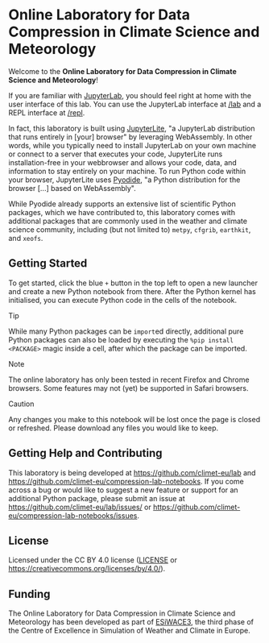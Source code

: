 # Online Laboratory for Data Compression in Climate Science and Meteorology

Welcome to the **Online Laboratory for Data Compression in Climate Science and Meteorology**!

If you are familiar with [JupyterLab](https://jupyter.org/), you should feel right at home with the user interface of this lab. You can use the JupyterLab interface at [/lab](/lab) and a REPL interface at [/repl](/repl).

In fact, this laboratory is built using [JupyterLite](https://jupyterlite.readthedocs.io/en/stable/), "a JupyterLab distribution that runs entirely in [your] browser" by leveraging WebAssembly. In other words, while you typically need to install JupyterLab on your own machine or connect to a server that executes your code, JupyterLite runs installation-free in your webbrowser and allows your code, data, and information to stay entirely on your machine. To run Python code within your browser, JupyterLite uses [Pyodide](https://pyodide.org/en/stable/), "a Python distribution for the browser [...] based on WebAssembly".

While Pyodide already supports an extensive list of scientific Python packages, which we have contributed to, this laboratory comes with additional packages that are commonly used in the weather and climate science community, including (but not limited to) `metpy`, `cfgrib`, `earthkit`, and `xeofs`.


## Getting Started

To get started, click the blue `+` button in the top left to open a new launcher and create a new Python notebook from there. After the Python kernel has initialised, you can execute Python code in the cells of the notebook.

> [!TIP]
> While many Python packages can be `import`ed directly, additional pure Python packages can also be loaded by executing the `%pip install <PACKAGE>` magic inside a cell, after which the package can be imported.

> [!NOTE]
> The online laboratory has only been tested in recent Firefox and Chrome browsers. Some features may not (yet) be supported in Safari browsers.

> [!CAUTION]
> Any changes you make to this notebook will be lost once the page is closed or refreshed. Please download any files you would like to keep.


## Getting Help and Contributing

This laboratory is being developed at https://github.com/climet-eu/lab and https://github.com/climet-eu/compression-lab-notebooks. If you come across a bug or would like to suggest a new feature or support for an additional Python package, please submit an issue at https://github.com/climet-eu/lab/issues/ or https://github.com/climet-eu/compression-lab-notebooks/issues.


## License

Licensed under the CC BY 4.0 license ([LICENSE](LICENSE) or https://creativecommons.org/licenses/by/4.0/).


## Funding

The Online Laboratory for Data Compression in Climate Science and Meteorology has been developed as part of [ESiWACE3](https://www.esiwace.eu), the third phase of the Centre of Excellence in Simulation of Weather and Climate in Europe.
